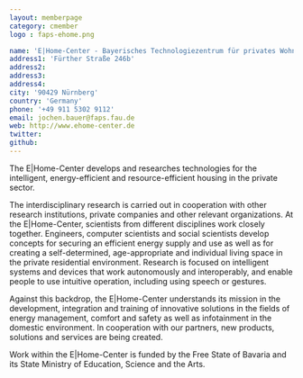 ```yaml
---
layout: memberpage
category: cmember
logo : faps-ehome.png

name: 'E|Home-Center - Bayerisches Technologiezentrum für privates Wohnen'
address1: 'Fürther Straße 246b'
address2: 
address3: 
address4: 
city: '90429 Nürnberg'
country: 'Germany'
phone: '+49 911 5302 9112'
email: jochen.bauer@faps.fau.de
web: http://www.ehome-center.de
twitter: 
github:
---
```


The E\|Home-Center develops and researches technologies for the intelligent, energy-efficient and resource-efficient housing in the private sector.

<!--more-->

The interdisciplinary research is carried out in cooperation with other research institutions, private companies and other relevant organizations. 
At the E\|Home-Center, scientists from different disciplines work closely together. 
Engineers, computer scientists and social scientists develop concepts for securing an efficient energy supply and use as well as for creating a self-determined, age-appropriate and individual living space in the private residential environment. 
Research is focused on intelligent systems and devices that work autonomously and interoperably, and enable people to use intuitive operation, including using speech or gestures.

Against this backdrop, the E\|Home-Center understands its mission in the development, integration and training of innovative solutions in the fields of energy management, comfort and safety as well as infotainment in the domestic environment. 
In cooperation with our partners, new products, solutions and services are being created.

Work within the E\|Home-Center is funded by the Free State of Bavaria and its State Ministry of Education, Science and the Arts. 
